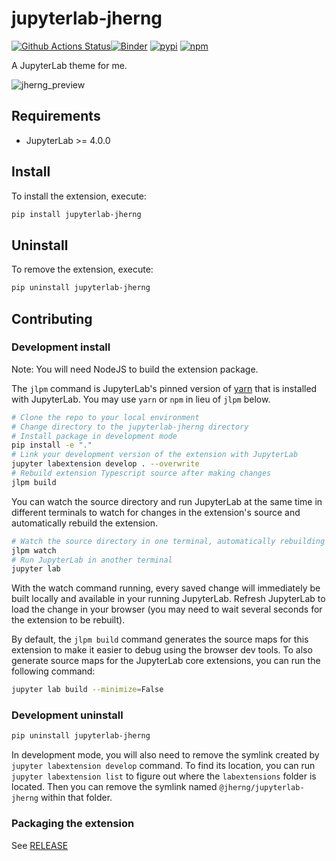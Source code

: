# jupyterlab-jherng

[![Github Actions Status](https://github.com/hongjiaherng/jupyterlab-jherng/workflows/Build/badge.svg)](https://github.com/hongjiaherng/jupyterlab-jherng/actions/workflows/build.yml)[![Binder](https://mybinder.org/badge_logo.svg)](https://mybinder.org/v2/gh/hongjiaherng/jupyterlab-jherng/main?urlpath=lab)
[![pypi](https://img.shields.io/pypi/v/jupyterlab-jherng.svg)](https://pypi.org/project/jupyterlab-jherng/)
[![npm](https://img.shields.io/npm/v/@jherng/jupyterlab-jherng.svg)](https://www.npmjs.com/package/@jherng/jupyterlab-jherng)

A JupyterLab theme for me.

![jherng_preview](assets/jherng_preview.png)

## Requirements

- JupyterLab >= 4.0.0

## Install

To install the extension, execute:

```bash
pip install jupyterlab-jherng
```

## Uninstall

To remove the extension, execute:

```bash
pip uninstall jupyterlab-jherng
```

## Contributing

### Development install

Note: You will need NodeJS to build the extension package.

The `jlpm` command is JupyterLab's pinned version of
[yarn](https://yarnpkg.com/) that is installed with JupyterLab. You may use
`yarn` or `npm` in lieu of `jlpm` below.

```bash
# Clone the repo to your local environment
# Change directory to the jupyterlab-jherng directory
# Install package in development mode
pip install -e "."
# Link your development version of the extension with JupyterLab
jupyter labextension develop . --overwrite
# Rebuild extension Typescript source after making changes
jlpm build
```

You can watch the source directory and run JupyterLab at the same time in different terminals to watch for changes in the extension's source and automatically rebuild the extension.

```bash
# Watch the source directory in one terminal, automatically rebuilding when needed
jlpm watch
# Run JupyterLab in another terminal
jupyter lab
```

With the watch command running, every saved change will immediately be built locally and available in your running JupyterLab. Refresh JupyterLab to load the change in your browser (you may need to wait several seconds for the extension to be rebuilt).

By default, the `jlpm build` command generates the source maps for this extension to make it easier to debug using the browser dev tools. To also generate source maps for the JupyterLab core extensions, you can run the following command:

```bash
jupyter lab build --minimize=False
```

### Development uninstall

```bash
pip uninstall jupyterlab-jherng
```

In development mode, you will also need to remove the symlink created by `jupyter labextension develop`
command. To find its location, you can run `jupyter labextension list` to figure out where the `labextensions`
folder is located. Then you can remove the symlink named `@jherng/jupyterlab-jherng` within that folder.

### Packaging the extension

See [RELEASE](RELEASE.md)
